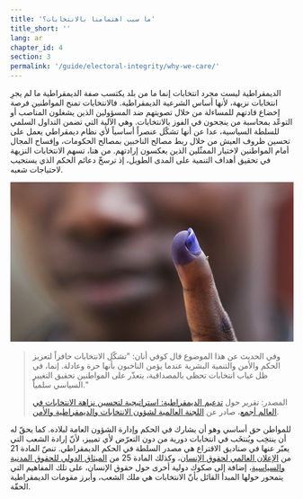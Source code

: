 ```yaml
---
title: 'ما سبب اهتمامنا بالانتخابات؟'
title_short: ''
lang: ar
chapter_id: 4
section: 3
permalink: '/guide/electoral-integrity/why-we-care/'
---
```


الديمقراطية ليست مجرد انتخابات إنما ما من بلد يكتسب صفة الديمقراطية ما لم يجرِ انتخابات نزيهة، لأنها أساس الشرعية الديمقراطية. فالانتخابات تمنح المواطنين فرصة إخضاع قادتهم للمساءلة من خلال تصويتهم ضد المسؤولين الذين يشغلون المناصب أو التوعّد بمحاسبة من ينجحون في الفوز بالانتخابات. وهي الآلية التي تضمن التداول السلمي للسلطة السياسية، عدا عن أنها تشكّل عنصراً أساسياً لأي نظام ديمقراطي يعمل على تحسين ظروف العيش من خلال ربط مصالح الناخبين بمصالح الحكومات، وإفساح المجال أمام المواطنين لاختيار الممثّلين الذين يعكسون إرادتهم. من هنا، تسهم الانتخابات النزيهة في تحقيق أهداف التنمية على المدى الطويل، إذ ترسخّ دعائم الحكم الذي يستجيب لاحتياجات شعبه.

![UN Photo, Staton Winter](/assets/images/guide/UN-Photo-Staton-Winter-482798.jpg)

> وفي الحديث عن هذا الموضوع قال كوفي أنان: "تشكّل الانتخابات حافزاً لتعزيز الحكم والأمن والتنمية البشرية عندما يؤمن الناخبون بأنها حرة وعادلة. إنما، في ظل غياب انتخابات تحظى بالمصداقية، يتعذّر على المواطنين تحقيق التغيير السياسي سلمياً."
>
> المصدر: تقرير حول [تدعيم الديمقراطية: استراتيجية لتحسين نزاهة الانتخابات في العالم أجمع](http://www.idea.int/news/deepening-democracy-a-strategy-for-improving-the-integrity-of-elections-worldwide.cfm)، صادر عن [اللجنة العالمية لشؤون الانتخابات والديمقراطية والأمن](http://www.kofiannanfoundation.org/topics/supporting-democracy-and-elections-with-integrity/).

للمواطن حق أساسي وهو أن يشارك في الحكم وإدارة الشؤون العامة لبلاده. كما يحقّ له أن ينتخِب ويُنتخَب في انتخابات دورية من دون التعرّض لأي تمييز، لأنّ إرادة الشعب التي يعبّر عنها في صناديق الاقتراع هي مصدر السلطة في الحكم الديمقراطي. تنصّ المادة 21 من [الإعلان العالمي لحقوق الإنسان](http://www.un.org/ar/documents/udhr/)، وكذلك المادة 25 من [الميثاق الدولي للحقوق المدنية والسياسية](http://theodi.org/guides/engaging-reusers)، إضافة إلى صكوك دولية أخرى حول حقوق الإنسان، على تلك المفاهيم التي يتمحور حولها المبدأ القائل بأنّ الانتخابات هي ملك الشعب، وأبرز مقومات الديمقراطية الحقّة.
